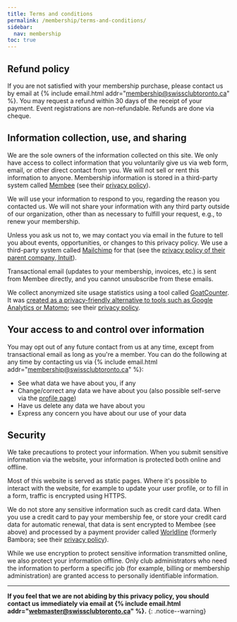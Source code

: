 ```yaml
---
title: Terms and conditions
permalink: /membership/terms-and-conditions/
sidebar:
  nav: membership
toc: true
---
```


## Refund policy

If you are not satisfied with your membership purchase, please contact us by
email at {% include email.html addr="membership@swissclubtoronto.ca" %}. You
may request a refund within 30 days of the receipt of your payment. Event
registrations are non-refundable. Refunds are done via cheque.

## Information collection, use, and sharing

We are the sole owners of the information collected on this site. We only have
access to collect information that you voluntarily give us via web form, email,
or other direct contact from you. We will not sell or rent this information to
anyone. Membership information is stored in a third-party system called
[Membee] (see their [privacy policy][mpp]).

We will use your information to respond to you, regarding the reason you
contacted us. We will not share your information with any third party outside
of our organization, other than as necessary to fulfill your request, e.g., to
renew your membership.

Unless you ask us not to, we may contact you via email in the future to tell
you about events, opportunities, or changes to this privacy policy. We use a
third-party system called [Mailchimp] for that (see the [privacy policy of
their parent company, Intuit][mcpp]).

Transactional email (updates to your membership, invoices, etc.) is sent from
Membee directly, and you cannot unsubscribe from these emails.

We collect anonymized site usage statistics using a tool called [GoatCounter].
It was [created as a privacy-friendly alternative to tools such as Google
Analytics or Matomo][gcwhy]; see their [privacy policy][gcpp].

[membee]: <https://membee.com/>
[mpp]: <https://membee.com/privacy-policy/>
[mailchimp]: <https://mailchimp.com/>
[mcpp]: <https://www.intuit.com/privacy/statement/>
[goatcounter]: <https://www.goatcounter.com/>
[gcwhy]: <https://www.goatcounter.com/why>
[gcpp]: <https://www.goatcounter.com/help/privacy>

## Your access to and control over information

You may opt out of any future contact from us at any time, except from
transactional email as long as you're a member. You can do the following at any
time by contacting us via {% include email.html
addr="membership@swissclubtoronto.ca" %}:

- See what data we have about you, if any
- Change/correct any data we have about you (also possible self-serve via the
  [profile page][pp])
- Have us delete any data we have about you
- Express any concern you have about our use of your data

[pp]: <{% link _pages/membership/profile.md %}>

## Security

We take precautions to protect your information. When you submit sensitive
information via the website, your information is protected both online and
offline.

Most of this website is served as static pages. Where it's possible to interact
with the website, for example to update your user profile, or to fill in a
form, traffic is encrypted using HTTPS.

We do not store any sensitive information such as credit card data. When you
use a credit card to pay your membership fee, or store your credit card data
for automatic renewal, that data is sent encrypted to Membee (see above) and
processed by a payment provider called [Worldline] (formerly Bambora; see their
[privacy policy][wlpp]).

While we use encryption to protect sensitive information transmitted online, we
also protect your information offline. Only club administrators who need the
information to perform a specific job (for example, billing or membership
administration) are granted access to personally identifiable information.

[worldline]: <https://www.bambora.com/en/us/>
[wlpp]: <https://www.bambora.com/en/us/privacy-policy/>

---

**If you feel that we are not abiding by this privacy policy, you should
contact us immediately via email at {% include email.html
addr="webmaster@swissclubtoronto.ca" %}.**
{: .notice--warning}
